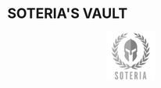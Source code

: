 # SOTERIA'S VAULT 
<p align="center">
<img src="sot_logo_100_gray.png"  width="20%" align="center" /></p>

